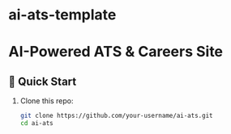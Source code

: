 # ai-ats-template

# AI-Powered ATS & Careers Site

## 🚀 Quick Start
1. Clone this repo:
   ```bash
   git clone https://github.com/your-username/ai-ats.git 
   cd ai-ats
